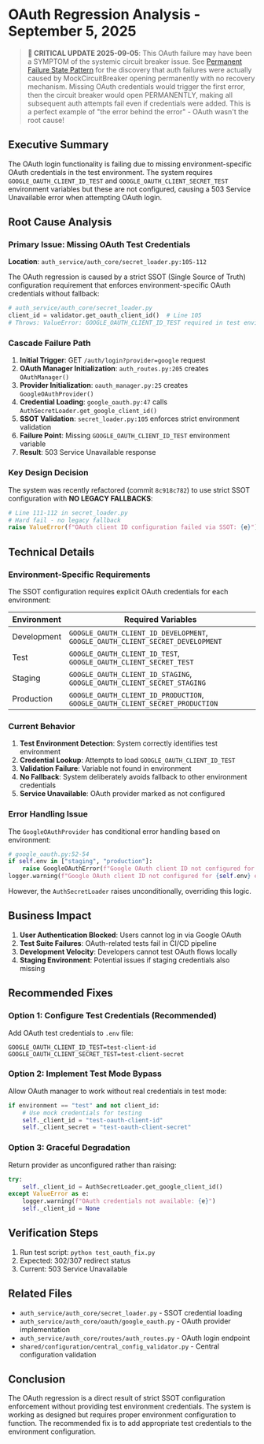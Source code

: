 # OAuth Regression Analysis - September 5, 2025

> **🚨 CRITICAL UPDATE 2025-09-05**: This OAuth failure may have been a SYMPTOM of the systemic 
> circuit breaker issue. See [Permanent Failure State Pattern](SPEC/learnings/permanent_failure_state_pattern_20250905.xml)
> for the discovery that auth failures were actually caused by MockCircuitBreaker opening permanently
> with no recovery mechanism. Missing OAuth credentials would trigger the first error, then the
> circuit breaker would open PERMANENTLY, making all subsequent auth attempts fail even if credentials
> were added. This is a perfect example of "the error behind the error" - OAuth wasn't the root cause!

## Executive Summary

The OAuth login functionality is failing due to missing environment-specific OAuth credentials in the test environment. The system requires `GOOGLE_OAUTH_CLIENT_ID_TEST` and `GOOGLE_OAUTH_CLIENT_SECRET_TEST` environment variables but these are not configured, causing a 503 Service Unavailable error when attempting OAuth login.

## Root Cause Analysis

### Primary Issue: Missing OAuth Test Credentials

**Location**: `auth_service/auth_core/secret_loader.py:105-112`

The OAuth regression is caused by a strict SSOT (Single Source of Truth) configuration requirement that enforces environment-specific OAuth credentials without fallback:

```python
# auth_service/auth_core/secret_loader.py
client_id = validator.get_oauth_client_id()  # Line 105
# Throws: ValueError: GOOGLE_OAUTH_CLIENT_ID_TEST required in test environment
```

### Cascade Failure Path

1. **Initial Trigger**: GET `/auth/login?provider=google` request
2. **OAuth Manager Initialization**: `auth_routes.py:205` creates `OAuthManager()`
3. **Provider Initialization**: `oauth_manager.py:25` creates `GoogleOAuthProvider()`
4. **Credential Loading**: `google_oauth.py:47` calls `AuthSecretLoader.get_google_client_id()`
5. **SSOT Validation**: `secret_loader.py:105` enforces strict environment validation
6. **Failure Point**: Missing `GOOGLE_OAUTH_CLIENT_ID_TEST` environment variable
7. **Result**: 503 Service Unavailable response

### Key Design Decision

The system was recently refactored (commit `8c918c782`) to use strict SSOT configuration with **NO LEGACY FALLBACKS**:

```python
# Line 111-112 in secret_loader.py
# Hard fail - no legacy fallback
raise ValueError(f"OAuth client ID configuration failed via SSOT: {e}")
```

## Technical Details

### Environment-Specific Requirements

The SSOT configuration requires explicit OAuth credentials for each environment:

| Environment | Required Variables |
|------------|-------------------|
| Development | `GOOGLE_OAUTH_CLIENT_ID_DEVELOPMENT`, `GOOGLE_OAUTH_CLIENT_SECRET_DEVELOPMENT` |
| Test | `GOOGLE_OAUTH_CLIENT_ID_TEST`, `GOOGLE_OAUTH_CLIENT_SECRET_TEST` |
| Staging | `GOOGLE_OAUTH_CLIENT_ID_STAGING`, `GOOGLE_OAUTH_CLIENT_SECRET_STAGING` |
| Production | `GOOGLE_OAUTH_CLIENT_ID_PRODUCTION`, `GOOGLE_OAUTH_CLIENT_SECRET_PRODUCTION` |

### Current Behavior

1. **Test Environment Detection**: System correctly identifies test environment
2. **Credential Lookup**: Attempts to load `GOOGLE_OAUTH_CLIENT_ID_TEST`
3. **Validation Failure**: Variable not found in environment
4. **No Fallback**: System deliberately avoids fallback to other environment credentials
5. **Service Unavailable**: OAuth provider marked as not configured

### Error Handling Issue

The `GoogleOAuthProvider` has conditional error handling based on environment:

```python
# google_oauth.py:52-54
if self.env in ["staging", "production"]:
    raise GoogleOAuthError(f"Google OAuth client ID not configured for {self.env} environment")
logger.warning(f"Google OAuth client ID not configured for {self.env} environment")
```

However, the `AuthSecretLoader` raises unconditionally, overriding this logic.

## Business Impact

1. **User Authentication Blocked**: Users cannot log in via Google OAuth
2. **Test Suite Failures**: OAuth-related tests fail in CI/CD pipeline
3. **Development Velocity**: Developers cannot test OAuth flows locally
4. **Staging Environment**: Potential issues if staging credentials also missing

## Recommended Fixes

### Option 1: Configure Test Credentials (Recommended)
Add OAuth test credentials to `.env` file:
```env
GOOGLE_OAUTH_CLIENT_ID_TEST=test-client-id
GOOGLE_OAUTH_CLIENT_SECRET_TEST=test-client-secret
```

### Option 2: Implement Test Mode Bypass
Allow OAuth manager to work without real credentials in test mode:
```python
if environment == "test" and not client_id:
    # Use mock credentials for testing
    self._client_id = "test-oauth-client-id"
    self._client_secret = "test-oauth-client-secret"
```

### Option 3: Graceful Degradation
Return provider as unconfigured rather than raising:
```python
try:
    self._client_id = AuthSecretLoader.get_google_client_id()
except ValueError as e:
    logger.warning(f"OAuth credentials not available: {e}")
    self._client_id = None
```

## Verification Steps

1. Run test script: `python test_oauth_fix.py`
2. Expected: 302/307 redirect status
3. Current: 503 Service Unavailable

## Related Files

- `auth_service/auth_core/secret_loader.py` - SSOT credential loading
- `auth_service/auth_core/oauth/google_oauth.py` - OAuth provider implementation
- `auth_service/auth_core/routes/auth_routes.py` - OAuth login endpoint
- `shared/configuration/central_config_validator.py` - Central configuration validation

## Conclusion

The OAuth regression is a direct result of strict SSOT configuration enforcement without providing test environment credentials. The system is working as designed but requires proper environment configuration to function. The recommended fix is to add appropriate test credentials to the environment configuration.